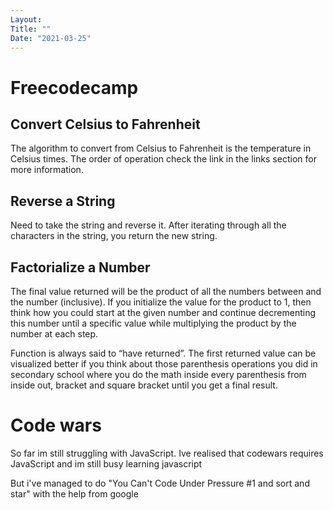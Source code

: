```yaml
---
Layout:
Title: ""
Date: "2021-03-25"
---
```

# Freecodecamp

## Convert Celsius to Fahrenheit

The algorithm to convert from Celsius to Fahrenheit is the temperature in Celsius times.
The order of operation check the link in the links section for more information.

## Reverse a String

Need to take the string and reverse it. After iterating through all the characters in the string, you return the new string.

## Factorialize a Number

The final value returned will be the product of all the numbers between  and the number (inclusive). If you initialize the value for the product to 1, then think how you could start at the given number and continue decrementing this number until a specific value while multiplying the product by the number at each step.

Function is always said to “have returned”.
The first returned value can be visualized better if you think about those parenthesis operations you did in secondary school where you do the math inside every parenthesis from inside out, bracket and square bracket until you get a final result.

# Code wars

So far im still struggling with JavaScript. Ive realised that codewars requires JavaScript and im still busy learning javascript

But i've managed to do "You Can't Code Under Pressure #1 and sort and star" with the help from google